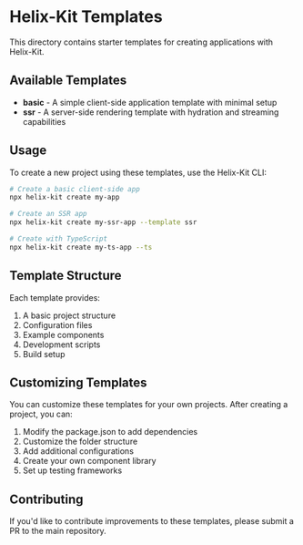 # Helix-Kit Templates

This directory contains starter templates for creating applications with Helix-Kit.

## Available Templates

- **basic** - A simple client-side application template with minimal setup
- **ssr** - A server-side rendering template with hydration and streaming capabilities

## Usage

To create a new project using these templates, use the Helix-Kit CLI:

```bash
# Create a basic client-side app
npx helix-kit create my-app

# Create an SSR app
npx helix-kit create my-ssr-app --template ssr

# Create with TypeScript
npx helix-kit create my-ts-app --ts
```

## Template Structure

Each template provides:

1. A basic project structure
2. Configuration files
3. Example components
4. Development scripts
5. Build setup

## Customizing Templates

You can customize these templates for your own projects. After creating a project, you can:

1. Modify the package.json to add dependencies
2. Customize the folder structure
3. Add additional configurations
4. Create your own component library
5. Set up testing frameworks

## Contributing

If you'd like to contribute improvements to these templates, please submit a PR to the main repository.
